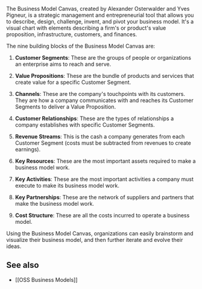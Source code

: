 The Business Model Canvas, created by Alexander Osterwalder and Yves Pigneur, is a strategic management and entrepreneurial tool that allows you to describe, design, challenge, invent, and pivot your business model. It's a visual chart with elements describing a firm's or product's value proposition, infrastructure, customers, and finances. 

The nine building blocks of the Business Model Canvas are:

1.  **Customer Segments**: These are the groups of people or organizations an enterprise aims to reach and serve.
    
2.  **Value Propositions**: These are the bundle of products and services that create value for a specific Customer Segment.
    
3.  **Channels**: These are the company's touchpoints with its customers. They are how a company communicates with and reaches its Customer Segments to deliver a Value Proposition.
    
4.  **Customer Relationships**: These are the types of relationships a company establishes with specific Customer Segments.
    
5.  **Revenue Streams**: This is the cash a company generates from each Customer Segment (costs must be subtracted from revenues to create earnings).
    
6.  **Key Resources**: These are the most important assets required to make a business model work.
    
7.  **Key Activities**: These are the most important activities a company must execute to make its business model work.
    
8.  **Key Partnerships**: These are the network of suppliers and partners that make the business model work.
    
9.  **Cost Structure**: These are all the costs incurred to operate a business model.

Using the Business Model Canvas, organizations can easily brainstorm and visualize their business model, and then further iterate and evolve their ideas.

## See also

- [[OSS Business Models]]